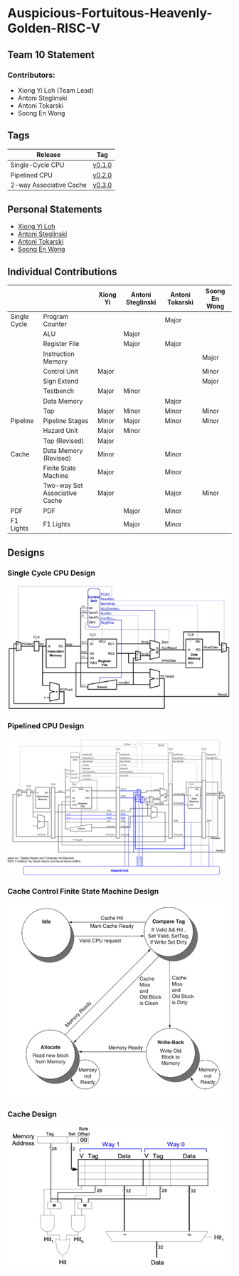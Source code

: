 # Auspicious-Fortuitous-Heavenly-Golden-RISC-V

## Team 10 Statement

### Contributors:
- Xiong Yi Loh (Team Lead)
- Antoni Steglinski
- Antoni Tokarski
- Soong En Wong

## Tags
Release | Tag                                                            
------------- | --------------------------------------------------------------
Single-Cycle CPU | [v0.1.0](https://github.com/Xiong-icl/Auspicious-Fortuitous-Heavenly-Golden-RISC-V/tree/v.1.0)        
Pipelined CPU | [v0.2.0](https://github.com/Xiong-icl/Auspicious-Fortuitous-Heavenly-Golden-RISC-V/tree/v.2.0)
2-way Associative Cache | [v0.3.0](https://github.com/Xiong-icl/Auspicious-Fortuitous-Heavenly-Golden-RISC-V/tree/v.3.0)  

## Personal Statements

- [Xiong Yi Loh](/docs/personal%20statements/XiongYi_Statement.md)
- [Antoni Steglinski](/docs/personal%20statements/Antoni_Steglinski_statement.md)
- [Antoni Tokarski]()
- [Soong En Wong]()

## Individual Contributions

|              |                               | Xiong Yi           | Antoni Steglinski|     Antoni Tokarski      |  Soong En Wong   |
| ------------ | ----------------------------- | ------------------ | ---------------- | ------------------------ | ---------------- |
| Single Cycle | Program Counter               |                    |                  | Major                    |                  |
|              | ALU                           |                    | Major            |                          |                  |
|              | Register File                 |                    | Major            | Major                    |                  |
|              | Instruction Memory            |                    |                  |                          | Major            |
|              | Control Unit                  | Major              |                  |                          | Minor            |
|              | Sign Extend                   |                    |                  |                          | Major            |
|              | Testbench                     | Major              | Minor            |                          |                  |
|              | Data Memory                   |                    |                  | Major                    |                  |
|              | Top                           | Major              | Minor            | Minor                    |        Minor     |
| Pipeline     | Pipeline           Stages     | Minor              | Major            | Minor                    |  Minor           |
|              | Hazard Unit                   | Major              | Minor            |                          |                  |
|              | Top     (Revised)             | Major              |                  |                          |                  |
| Cache        | Data Memory (Revised)         | Minor              |                  |  Minor                   |                  |
|              | Finite State Machine          | Major              |                  | Minor                    |                  |
|              | Two-way Set Associative Cache | Major              |                  | Major                    | Minor            |
| PDF          | PDF                           |                    |  Major           | Minor                    |                  |
| F1 Lights    | F1 Lights                     |                    |  Major           | Minor                    |                  |

## Designs

### Single Cycle CPU Design

![Single Cycle](/images/single_cycle.png)

### Pipelined CPU Design

![Pipeline](/images/pipelinepc.png)

### Cache Control Finite State Machine Design

![Cache Control](/images/fsm.jpg)

### Cache Design

![Cache](/images/2waycache.png)


